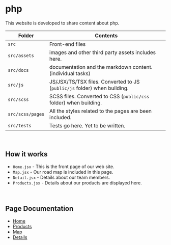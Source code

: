 # php

This website is developed to share content about php.

Folder | Contents
-------|---------
`src` | Front-end files
`src/assets` | images and other third party assets includes here.
`src/docs` | documentation and the markdown content. (individual tasks)
`src/js` | JS/JSX/TS/TSX files. Converted to JS (`public/js` folder)  when building.
`src/scss` | SCSS files. Converted to CSS (`public/css` folder) when building.
`src/scss/pages` | All the styles related to the pages are been included.
`src/tests` | Tests go here. Yet to be written.
<br/>

## How it works

* `Home.jsx` - This is the front page of our web site.
* `Map.jsx` - Our road map is included in this page.
* `Detail.jsx` - Details about our team members.
* `Products.jsx` - Details about our products are displayed here.

<br/>

## Page Documentation
* [Home](src/docs/HOME.md)
* [Products](src/docs/PRODUCTS.md)
* [Map](src/docs/MAP.md)
* [Details](src/docs/DETAILS.md)